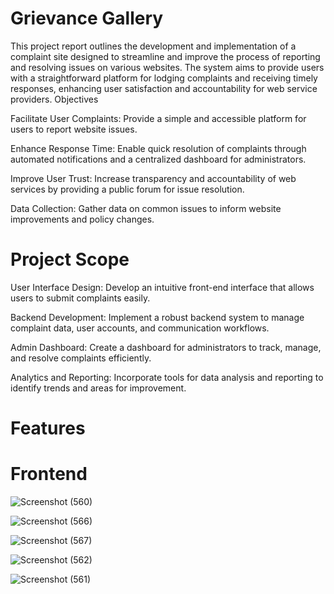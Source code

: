 # Grievance Gallery
This project report outlines the development and implementation of a complaint site designed to streamline and improve the process of reporting and resolving issues on various websites. The system aims to provide users with a straightforward platform for lodging complaints and receiving timely responses, enhancing user satisfaction and accountability for web service providers.
Objectives

Facilitate User Complaints: Provide a simple and accessible platform for users to report website issues.

Enhance Response Time: Enable quick resolution of complaints through automated notifications and a centralized dashboard for administrators.

Improve User Trust: Increase transparency and accountability of web services by providing a public forum for issue resolution.

Data Collection: Gather data on common issues to inform website improvements and policy changes.

# Project Scope

  User Interface Design: Develop an intuitive front-end interface that allows users to submit complaints easily.
  
  Backend Development: Implement a robust backend system to manage complaint data, user accounts, and communication workflows.
    
  Admin Dashboard: Create a dashboard for administrators to track, manage, and resolve complaints efficiently.
  
  Analytics and Reporting: Incorporate tools for data analysis and reporting to identify trends and areas for improvement.

# Features 

# Frontend

![Screenshot (560)](https://github.com/user-attachments/assets/62f6a836-2c90-43d2-a717-207cc092e72d)

![Screenshot (566)](https://github.com/user-attachments/assets/04ccb122-6ed8-4664-83c1-91df047638fa)

![Screenshot (567)](https://github.com/user-attachments/assets/9c2c992e-baa5-49a8-8d4a-3935244ec648)

![Screenshot (562)](https://github.com/user-attachments/assets/1198bd7c-e18a-4b2a-8229-0af1e1c02218)

![Screenshot (561)](https://github.com/user-attachments/assets/89cc2b01-d56a-436b-873d-b12d984d4194)








